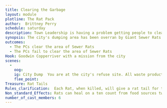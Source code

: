 ```yaml
---
title: Clearing the Garbage
layout: module
plotline: The Rat Pack
author:  Brittney Perry
schedule: saturday
description: Town Leadership is having a problem getting people to clear out the rats at the city's refuse center. They have turned to the adventurers to clear out the dump.
synopsis: The city's dumping area has been overran by Giant Sewer Rats. These rats are a bit stronger than their grain fed counterparts, and a bit more annoying. They are more aggressive and will attack anyone that comes within 10 feet.
outcomes:
  - The PCs clear the area of Sewer Rats
  - The PCs fail to clear the area of Sewer Rats
Hook: Goodwin Copperriver with a mission from the city
scenes: 
  - 
    oog: 
    ig: City Dump  You are at the city's refuse site. All waste products from the city come here. The smell is overpowering and being here will cause weakness and disease. Every 60 seconds, the marshals throw a packet into the air above the PCs as randomly as possible, calling Cause Weakness or Cause Disease. 
    flee_point: 
Treasure: Rat Tails
Rules_clarification:  Each Rat, when killed, will give a rat tail for the bounty. These are in game items.
Non_standard_Effects: Rats can heal on a ten count from food sources twice 
number_of_cast_members: 6
---
```

